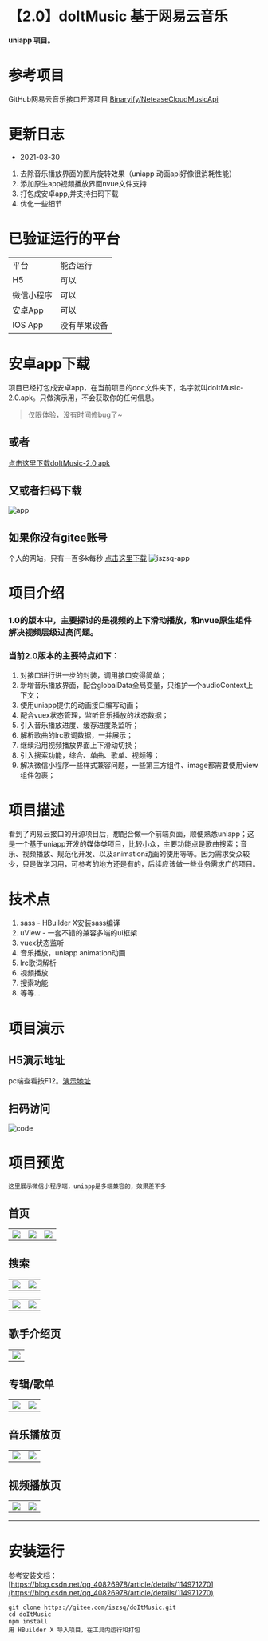 # 【2.0】doItMusic  基于网易云音乐
**uniapp 项目。**
# 参考项目
GitHub网易云音乐接口开源项目
 [Binaryify/NeteaseCloudMusicApi](https://github.com/Binaryify/NeteaseCloudMusicApi)


# 更新日志
* 2021-03-30
1. 去除音乐播放界面的图片旋转效果（uniapp 动画api好像很消耗性能）
2. 添加原生app视频播放界面nvue文件支持
3. 打包成安卓app,并支持扫码下载
4. 优化一些细节

# 已验证运行的平台
<table>
	<tr>
		<td>平台</td>
		<td>能否运行</td>
	</tr>
	<tr>
		<td>H5</td>
		<td>可以</td>
	</tr>
	<tr>
		<td>微信小程序</td>
		<td>可以</td>
	</tr>
	<tr>
		<td>安卓App</td>
		<td>可以</td>
	</tr>
	<tr>
		<td>IOS App</td>
		<td>没有苹果设备</td>
	</tr>
</table>

# 安卓app下载
项目已经打包成安卓app，在当前项目的doc文件夹下，名字就叫doItMusic-2.0.apk。只做演示用，不会获取你的任何信息。
> 仅限体验，没有时间修bug了~

## 或者
[点击这里下载doItMusic-2.0.apk](https://gitee.com/iszsq/doItMusic/raw/master/doc/doItMusic-2.0.apk)

## 又或者扫码下载
![app](./doc/doItMusic-android-qrcode.png)

## 如果你没有gitee账号
个人的网站，只有一百多k每秒
[点击这里下载](http://iszsq.top/doItMusic-2.0.apk
)
![iszsq-app](./doc/iszsq-top-android-dl.png)



# 项目介绍
### 1.0的版本中，主要探讨的是视频的上下滑动播放，和nvue原生组件解决视频层级过高问题。
### 当前2.0版本的主要特点如下：
1. 对接口进行进一步的封装，调用接口变得简单；
2. 新增音乐播放界面，配合globalData全局变量，只维护一个audioContext上下文；
3. 使用uniapp提供的动画接口编写动画；
4. 配合vuex状态管理，监听音乐播放的状态数据；
5. 引入音乐播放进度、缓存进度条监听；
6. 解析歌曲的lrc歌词数据，一并展示；
7. 继续沿用视频播放界面上下滑动切换；
8. 引入搜索功能，综合、单曲、歌单、视频等；
9. 解决微信小程序一些样式兼容问题，一些第三方组件、image都需要使用view组件包裹；


# 项目描述
看到了网易云接口的开源项目后，想配合做一个前端页面，顺便熟悉uniapp；这是一个基于uniapp开发的媒体类项目，比较小众，主要功能点是歌曲搜索；音乐、视频播放、规范化开发、以及animation动画的使用等等。因为需求受众较少，只是做学习用，可参考的地方还是有的，后续应该做一些业务需求广的项目。

# 技术点
1. sass - HBuilder X安装sass编译
2. uView - 一套不错的兼容多端的ui框架
3. vuex状态监听
4. 音乐播放，uniapp animation动画
5. lrc歌词解析
6. 视频播放
8. 搜索功能
9. 等等...

# 项目演示

## H5演示地址
pc端查看按F12。[演示地址](http://iszsq.gitee.io/doitmusic)

## 扫码访问
![code](./doc/h5-QRCode.png)



# 项目预览
	这里展示微信小程序端，uniapp是多端兼容的，效果差不多


## 首页
<table >
	<tr>
		<td ><img src="./doc/images/首页-热门MV.png"></td>
		<td><img src="./doc/images/首页.png"></td>
		<td><img src="./doc/images/首页-我的.png"></td>
	</tr>
</table>

## 搜索
<table >
	<tr>
		<td ><img src="./doc/images/搜索.png"></td>
		<td><img src="./doc/images/搜索-综合结果.png"></td>
	</tr>
</table>

<table >
	<tr>
		<td ><img src="./doc/images/搜索-单曲.png"></td>
		<td><img src="./doc/images/搜索-视频.png"></td>
	</tr>
</table>

## 歌手介绍页
<table >
	<tr>
		<td ><img src="./doc/images/歌手.png"></td>
	</tr>
</table>

## 专辑/歌单
<table >
	<tr>
		<td ><img src="./doc/images/专辑.png"></td>
		<td><img src="./doc/images/专辑-评论.png"></td>
	</tr>
</table>

## 音乐播放页
<table >
	<tr>
		<td ><img src="./doc/images/音乐.png"></td>
		<td><img src="./doc/images/音乐-歌词.png"></td>
	</tr>
</table>

## 视频播放页
<table >
	<tr>
		<td ><img src="./doc/images/视频.png"></td>
		<td><img src="./doc/images/视频-评论.png"></td>
	</tr>
</table>


--- 

# 安装运行
参考安装文档：[https://blog.csdn.net/qq_40826978/article/details/114971270](https://blog.csdn.net/qq_40826978/article/details/114971270)
```
git clone https://gitee.com/iszsq/doItMusic.git
cd doItMusic
npm install 
用 HBuilder X 导入项目，在工具内运行和打包
```